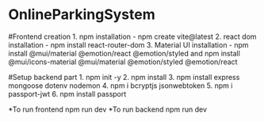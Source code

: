 # OnlineParkingSystem
#Frontend creation
    1. npm installation - npm create vite@latest
    2. react dom installation - npm install react-router-dom
    3. Material UI installation - npm install @mui/material @emotion/react @emotion/styled and npm install @mui/icons-material @mui/material @emotion/styled @emotion/react

#Setup backend part 
    1. npm init -y 
    2. npm install 
    3. npm install express mongoose dotenv nodemon 
    4. npm i bcryptjs jsonwebtoken 
    5. npm i passport-jwt
    6. npm install passport

*To run frontend npm run dev
*To run backend npm run dev
